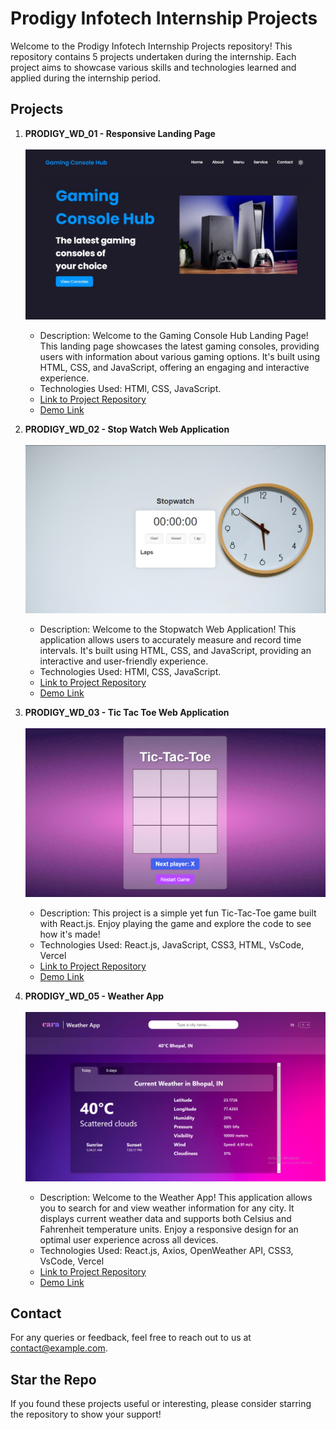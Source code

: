 # Prodigy Infotech Internship Projects

Welcome to the Prodigy Infotech Internship Projects repository! This repository contains 5 projects undertaken during the internship. Each project aims to showcase various skills and technologies learned and applied during the internship period.

## Projects

1. **PRODIGY_WD_01 - Responsive Landing Page**
   </br></br>
   <img alt="Responsive Landing Page" src="https://github.com/mridul0703/Prodigy-Infotech/blob/main/PRODIGY_WD_01/bg.png" />
   - Description: Welcome to the Gaming Console Hub Landing Page! This landing page showcases the latest gaming consoles, providing users with information about various gaming options. It's built using HTML, CSS, and JavaScript, offering an engaging and interactive experience.
   - Technologies Used: HTMl, CSS, JavaScript.
   - [Link to Project Repository](https://github.com/mridul0703/Prodigy-Infotech/tree/main/PRODIGY_WD_01)
   - [Demo Link](https://landing-page-mridul.vercel.app/)

2. **PRODIGY_WD_02 - Stop Watch Web Application**
   </br></br>
   <img alt="Stop Watch Web Application" src="https://github.com/mridul0703/Prodigy-Infotech/blob/main/PRODIGY_WD_02/readme-bg.jpg" />
   - Description: Welcome to the Stopwatch Web Application! This application allows users to accurately measure and record time intervals. It's built using HTML, CSS, and JavaScript, providing an interactive and user-friendly experience.
   - Technologies Used: HTMl, CSS, JavaScript.
   - [Link to Project Repository](https://github.com/mridul0703/Prodigy-Infotech/tree/main/PRODIGY_WD_02)
   - [Demo Link](https://stop-watch-mridul.vercel.app/)

3. **PRODIGY_WD_03 - Tic Tac Toe Web Application**
  </br></br>
   <img alt="Tic Tac Toe Web Application" src="https://github.com/mridul0703/Prodigy-Infotech/blob/main/PRODIGY_WD_03/Images/demo.png" />
   - Description: This project is a simple yet fun Tic-Tac-Toe game built with React.js. Enjoy playing the game and explore the code to see how it's made!
   - Technologies Used: React.js, JavaScript, CSS3, HTML, VsCode, Vercel
   - [Link to Project Repository](https://github.com/mridul0703/Prodigy-Infotech/tree/main/PRODIGY_WD_03)
   - [Demo Link](https://tic-tac-toc-mridul.vercel.app/)

5. **PRODIGY_WD_05 - Weather App**
    </br></br>
   <img alt="Weather App" src="https://github.com/mridul0703/Prodigy-Infotech/blob/main/PRODIGY_WD_05/src/images/demo-image.png" />
   - Description: Welcome to the Weather App! This application allows you to search for and view weather information for any city. It displays current weather data and supports both Celsius and Fahrenheit temperature units. Enjoy a responsive design for an optimal user experience across all devices.
   - Technologies Used: React.js, Axios, OpenWeather API, CSS3, VsCode, Vercel
   - [Link to Project Repository](https://github.com/mridul0703/Prodigy-Infotech/tree/main/PRODIGY_WD_05)
   - [Demo Link](https://mridul-weather-app.vercel.app/)

## Contact

For any queries or feedback, feel free to reach out to us at [contact@example.com](mailto:mridulmkumar07@gmail.com).

## Star the Repo

If you found these projects useful or interesting, please consider starring the repository to show your support!

